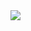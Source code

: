 <img src="https://user-images.githubusercontent.com/49483417/223232764-e80be0e4-4389-4105-a1d2-291cb51b16b8.png">
